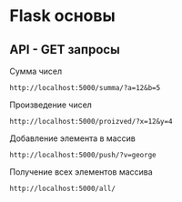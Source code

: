 # Flask основы

## API - GET запросы

Сумма чисел

```
http://localhost:5000/summa/?a=12&b=5
```

Произведение чисел

```
http://localhost:5000/proizved/?x=12&y=4
```

Добавление элемента в массив

```
http://localhost:5000/push/?v=george
```

Получение всех элементов массива

```
http://localhost:5000/all/
```

